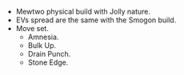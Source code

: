 * Mewtwo physical build with Jolly nature.
* EVs spread are the same with the Smogon build.
* Move set.
    * Amnesia.
    * Bulk Up.
    * Drain Punch.
    * Stone Edge.